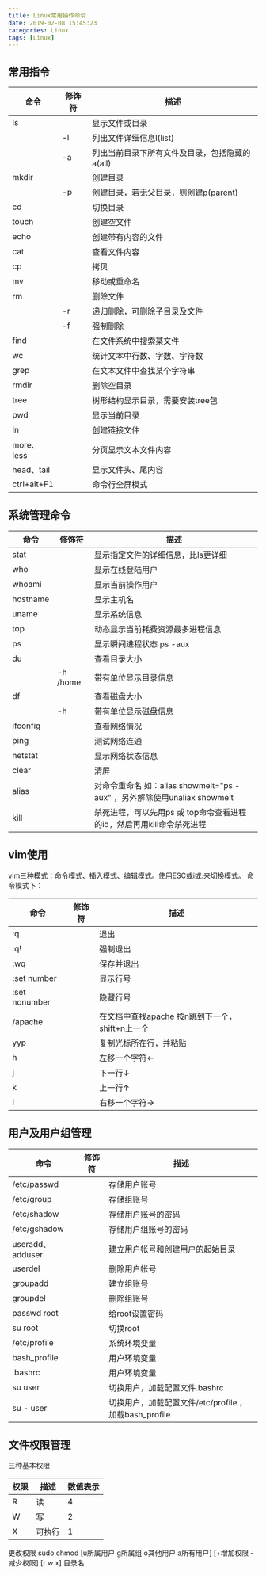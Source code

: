 ```yaml
---
title: Linux常用操作命令
date: 2019-02-08 15:45:23
categories: Linux
tags: [Linux]
---
```


## 常用指令
|命令|修饰符|描述|
|---|---|---|
|ls||显示文件或目录|
||-l|列出文件详细信息l(list)|
||-a|列出当前目录下所有文件及目录，包括隐藏的a(all)|
|mkdir||创建目录|
||-p|创建目录，若无父目录，则创建p(parent)|
|cd||切换目录|
|touch||创建空文件|
|echo||创建带有内容的文件|
|cat||查看文件内容|
|cp||拷贝|
|mv||移动或重命名|
|rm||删除文件|
||-r|递归删除，可删除子目录及文件|
||-f|强制删除|
|find||在文件系统中搜索某文件|
|wc||统计文本中行数、字数、字符数|
|grep||在文本文件中查找某个字符串|
|rmdir||删除空目录|
|tree||树形结构显示目录，需要安装tree包|
|pwd||显示当前目录|
|ln||创建链接文件|
|more、less||分页显示文本文件内容|
|head、tail||显示文件头、尾内容|
|ctrl+alt+F1||命令行全屏模式|

## 系统管理命令
|命令|修饰符|描述|
|---|---|---|
|stat||显示指定文件的详细信息，比ls更详细|
|who||显示在线登陆用户|
|whoami||显示当前操作用户|
|hostname||显示主机名|
|uname||显示系统信息|
|top||动态显示当前耗费资源最多进程信息|
|ps||显示瞬间进程状态 ps -aux|
|du||查看目录大小|
||-h /home|带有单位显示目录信息|
|df||查看磁盘大小|
||-h|带有单位显示磁盘信息|
|ifconfig||查看网络情况|
|ping||测试网络连通|
|netstat||显示网络状态信息|
|clear||清屏|
|alias||对命令重命名 如：alias showmeit="ps -aux" ，另外解除使用unaliax showmeit|
|kill||杀死进程，可以先用ps 或 top命令查看进程的id，然后再用kill命令杀死进程|

## vim使用
vim三种模式：命令模式、插入模式、编辑模式。使用ESC或i或:来切换模式。
命令模式下：

|命令|修饰符|描述|
|---|---|---|
|:q||退出|
|:q!||强制退出|
|:wq||保存并退出|
|:set number||显示行号|
|:set nonumber||隐藏行号|
|/apache||在文档中查找apache 按n跳到下一个，shift+n上一个|
|yyp||复制光标所在行，并粘贴|
|h||左移一个字符←|
|j||下一行↓|
|k||上一行↑|
|l||右移一个字符→|

## 用户及用户组管理
|命令|修饰符|描述|
|---|---|---|
|/etc/passwd||存储用户账号|
|/etc/group||存储组账号|
|/etc/shadow||存储用户账号的密码|
|/etc/gshadow||存储用户组账号的密码|
|useradd、adduser||建立用户帐号和创建用户的起始目录|
|userdel||删除用户帐号|
|groupadd||建立组账号|
|groupdel||删除组账号|
|passwd root||给root设置密码|
|su root||切换root|
|/etc/profile||系统环境变量|
|bash_profile||用户环境变量|
|.bashrc||用户环境变量|
|su user||切换用户，加载配置文件.bashrc|
|su - user||切换用户，加载配置文件/etc/profile ，加载bash_profile|

## 文件权限管理
三种基本权限

|权限|描述|数值表示|
|---|---|---|
|R|读|4|
|W|写|2|
|X|可执行|1|

更改权限
sudo chmod [u所属用户  g所属组  o其他用户  a所有用户]  [+增加权限  -减少权限]  [r  w  x]   目录名 
